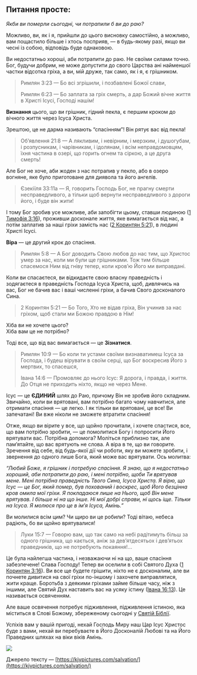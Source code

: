 ## Питання просте:

_Якби ви померли сьогодні, чи потрапили б ви до раю?_

Можливо, ви, як і я, прийшли до цього висновку самостійно, а можливо, вам пощастило більше і хтось посприяв, — в будь-якому разі, якщо ви чесні із собою, відповідь буде однаковою.

Ви недостатньо хороші, аби потрапити до раю. Не своїми силами точно. Бог, будучи добрим, не може допустити до свого Царства ані найменшої частки відсотка гріха, а ви, мій друже, так само, як і я, є грішником.

> Римлян 3:23 — Бо всі згрішили, і позбавлені Божої слави,
>
> Римлян 6:23 — Бо заплата за гріх смерть, а дар Божий вічне життя в Христі Ісусі, Господі нашім!

**Визнання** цього, що ви грішник, гідний пекла, є першим кроком до вічного життя через Ісуса Христа.

Зрештою, це не дарма називають “спасінням”! Він рятує вас від пекла!

> Об’явлення 21:8 — А лякливим, і невірним, і мерзким, і душогубам, і розпусникам, і чарівникам, і ідолянам, і всім неправдомовцям, їхня частина в озері, що горить огнем та сіркою, а це друга смерть!

Але Бог не хоче, аби жоден з нас потрапив у пекло, або в озеро вогняне, яке було приготоване для диявола та його ангелів.

> Єзекіїля 33:11a — Я, говорить Господь Бог, не прагну смерти несправедливого, а тільки щоб вернути несправедливого з дороги його, і буде він жити!

І тому Бог зробив усе можливе, аби запобігти цьому, ставши людиною ([1 Тимофія 3:16](https://www.bible.com/bible/3269/1TI.3.16)), проживши досконале життя, яке вимагається від нас, а потім заплатив за наші гріхи замість нас ([2 Коринтян 5:21](https://www.bible.com/bible/3269/2CO.5.21)), в людині Христі Ісусі.

**Віра** — це другий крок до спасіння.

> Римлян 5:8 — А Бог доводить Свою любов до нас тим, що Христос умер за нас, коли ми були ще грішниками. Тож тим більше спасемося Ним від гніву тепер, коли кров’ю Його ми виправдані.

Коли ви спасаєтеся, ви відкидаєте свою власну праведність і зодягаєтеся в праведність Господа Ісуса Христа, щоб, дивлячись на вас, Бог не бачив вас і ваші численні гріхи, а бачив Свого досконалого Сина.

> 2 Коринтян 5:21 — Бо Того, Хто не відав гріха, Він учинив за нас гріхом, щоб стали ми Божою правдою в Нім!

Хіба ви не хочете цього?  
Хіба вам це не потрібно?

Тоді все, що від вас вимагається — це **Зізнатися**.

> Римлян 10:9 — Бо коли ти устами своїми визнаватимеш Ісуса за Господа, і будеш вірувати в своїм серці, що Бог воскресив Його з мертвих, то спасешся,
>
> Івана 14:6 — Промовляє до нього Ісус: Я дорога, і правда, і життя. До Отця не приходить ніхто, якщо не через Мене.

Ісус — це **ЄДИНИЙ** шлях до Раю, причому Він не зробив його складним. Звичайно, коли ви врятовані, вам потрібно багато чому навчитися, але отримати спасіння — це легко. І як тільки ви врятовані, це все! Ви запечатані! Ви вже ніколи не зможете втратити спасіння!

Отже, якщо ви вірите у все, що щойно прочитали, і хочете спастися, все, що вам потрібно зробити, — це помолитися Богу і попросити Його врятувати вас. Потрібна допомога? Моліться приблизно так, але пам’ятайте, що вас врятують не слова. А віра в те, що ви говорите. Зречення від себе, від будь-якої дії чи роботи, яку ви можете зробити, і звернення до одного лише Бога, який може вас врятувати. Ось молитва:

_“Любий Боже, я грішник і потребую спасіння. Я знаю, що я недостатньо хороший, аби потрапити до раю, і мені потрібно, щоби Ти врятував мене. Мені потрібна праведність Твого Сина, Ісуса Христа. Я вірю, що Ісус — це Бог, який помер, був похований і воскрес, щоб Його безцінна кров омила мої гріхи. Я покладаюся лише на Нього, щоб Він мене врятував. І більше ні на що інше. Ні мої добрі справи, ні щось іще. Тільки на Ісуса. Я молюся про це в ім’я Ісуса, Амінь.”_

Ви молилися всім цим? Чи щиро ви це робили? Тоді вітаю, небеса радіють, бо ви щойно врятувалися!

> Луки 15:7 — Говорю вам, що так само на небі радітимуть більш за одного грішника, що кається, аніж за дев’ятдесятьох і дев’ятьох праведників, що не потребують покаяння!…

Це була найлегша частина, і незважаючи ні на що, ваше спасіння забезпечене! Слава Господу! Тепер ви оселили в собі Святого Духа ([1 Коринтян 3:16](https://www.bible.com/bible/3269/1CO.3.16)). Ви все ще будете грішити, ніхто не є досконалим, але ви почнете дивитися на свої гріхи по-іншому і захочете виправлятися, жити краще. Боротьба з деякими гріхами займе більше часу, ніж з іншими, але Святий Дух наставить вас на усяку істину ([Івана 16:13](https://www.bible.com/bible/3269/JHN.16.13)). Це називається освяченням.

Але ваше освячення потребує підживлення, підживлення істиною, яка міститься в Слові Божому, збереженому сьогодні у [Святій Біблії](https://www.bible.com/bible/3786/MAT.1.CUV).

Успіхів вам у вашій пригоді, нехай Господь Миру наш Цар Ісус Христос буде з вами, нехай ви перебуваєте в Його Досконалій Любові та на Його Праведних шляхах на віки віків Амінь.

![](https://miro.medium.com/v2/resize:fit:1000/0*wdur3pyuBHp15vH4)

Джерело тексту — [https://kjvpictures.com/salvation/](https://kjvpictures.com/salvation/)
